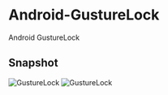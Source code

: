 # Android-GustureLock
Android GustureLock

## Snapshot
![GustureLock](http://7d9pic.com1.z0.glb.clouddn.com/gesture_3.gif)
![GustureLock](http://7d9pic.com1.z0.glb.clouddn.com/gesture_4.gif)
